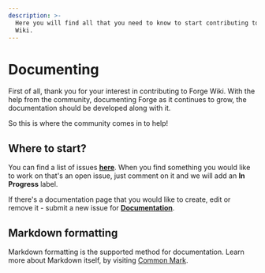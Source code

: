 ```yaml
---
description: >-
  Here you will find all that you need to know to start contributing to Forge
  Wiki.
---
```


# Documenting

First of all, thank you for your interest in contributing to Forge Wiki. With the help from the community, documenting Forge as it continues to grow, the documentation should be developed along with it.&#x20;



So this is where the community comes in to help!

## Where to start?

You can find a list of issues [**here**](https://github.com/forgewiki/forgewiki/issues). When you find something you would like to work on that's an open issue, just comment on it and we will add an **In Progress** label.&#x20;



If there's a documentation page that you would like to create, edit or remove it - submit a new issue for [**Documentation**](https://github.com/forgewiki/forgewiki/issues/new?assignees=\&labels=documentation\&template=documentation.md\&title=).

## Markdown formatting

Markdown formatting is the supported method for documentation. Learn more about Markdown itself, by visiting [Common Mark](https://commonmark.org/help/).



